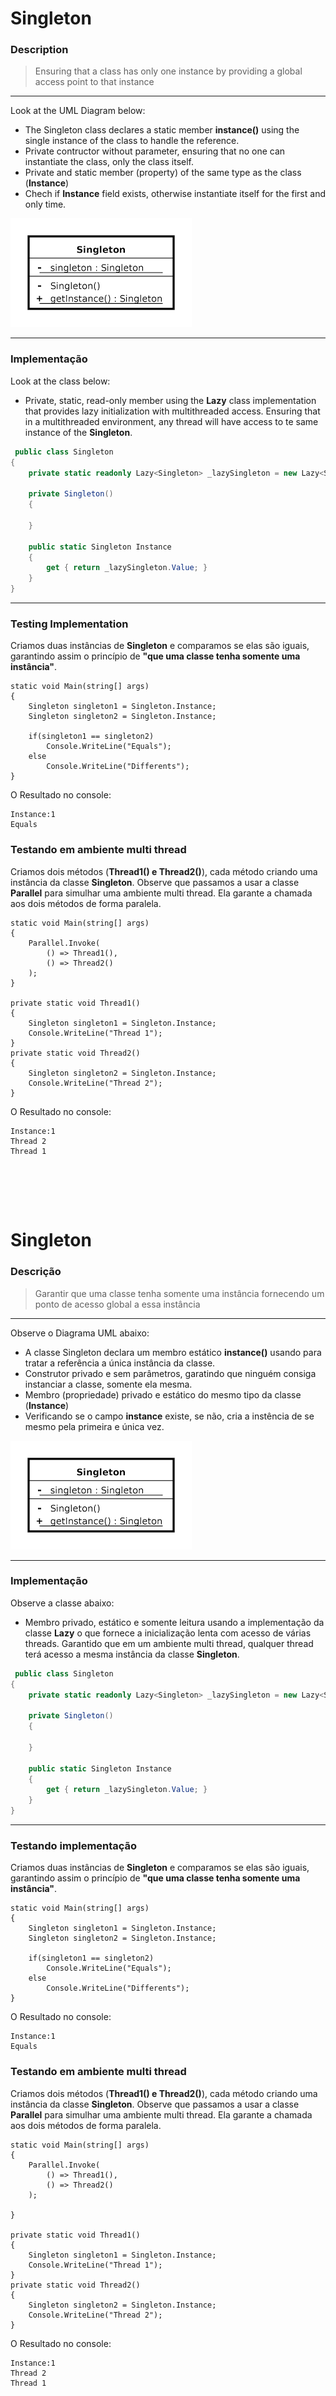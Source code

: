 # Singleton
### **Description**

> Ensuring that a class has only one instance by providing a global access point to that instance
---
Look at the UML Diagram below:

* The Singleton class declares a static member **instance()** using the single instance of the class to handle the reference.
* Private contructor without parameter, ensuring that no one can instantiate the class, only the class itself.
* Private and static member (property) of the same type as the class (**Instance**)
* Chech if **Instance** field exists, otherwise instantiate itself for the first and only time.

![alt text](uml.png)

---
### **Implementação**
Look at the class below:
* Private, static, read-only member using the **Lazy<T>** class implementation that provides lazy initialization with multithreaded access.
Ensuring that in a multithreaded environment, any thread will have access to te same instance of the **Singleton**.

```cs
 public class Singleton
{
    private static readonly Lazy<Singleton> _lazySingleton = new Lazy<Singleton>((() => new Singleton()));
    
    private Singleton()
    {

    }

    public static Singleton Instance
    {
        get { return _lazySingleton.Value; }
    }
}
```
---

### **Testing Implementation**
Criamos duas instâncias de **Singleton** e comparamos se elas são iguais, garantindo assim o princípio de **"que uma classe tenha somente uma instância"**.
```
static void Main(string[] args)
{
    Singleton singleton1 = Singleton.Instance;
    Singleton singleton2 = Singleton.Instance;

    if(singleton1 == singleton2)
        Console.WriteLine("Equals");
    else
        Console.WriteLine("Differents");
}
```
O Resultado no console: 
```
Instance:1
Equals
```

### **Testando em ambiente multi thread**
Criamos dois métodos (**Thread1() e Thread2()**), cada método criando uma instância da classe **Singleton**. Observe que passamos a usar a classe **Parallel** para simulhar uma ambiente multi thread. Ela garante a chamada aos dois métodos de forma paralela.

```
static void Main(string[] args)
{
    Parallel.Invoke(
        () => Thread1(),
        () => Thread2()
    );
}

private static void Thread1()
{
    Singleton singleton1 = Singleton.Instance;
    Console.WriteLine("Thread 1");
}
private static void Thread2()
{
    Singleton singleton2 = Singleton.Instance;
    Console.WriteLine("Thread 2");
}
```
O Resultado no console:
```
Instance:1
Thread 2
Thread 1
```

<br><br>
---
# Singleton
### **Descrição**

> Garantir que uma classe tenha somente uma instância fornecendo um ponto de acesso global a essa instância

---
Observe o Diagrama UML abaixo:

* A classe Singleton declara um membro estático **instance()** usando para tratar a referência a única instância da classe.
* Construtor privado e sem parâmetros, garatindo que ninguém consiga instanciar a classe, somente ela mesma.
* Membro (propriedade) privado e estático do mesmo tipo da classe (**Instance**)
* Verificando se o campo **instance** existe, se não, cria a instência de se mesmo pela primeira e única vez.

![alt text](uml.png)

---
### **Implementação**
Observe a classe abaixo:
* Membro privado, estático e somente leitura usando a implementação da classe **Lazy<T>** o que fornece a inicialização lenta com acesso de várias threads. Garantido que em um ambiente multi thread, qualquer thread terá acesso a mesma instância da classe **Singleton**.


```cs
 public class Singleton
{
    private static readonly Lazy<Singleton> _lazySingleton = new Lazy<Singleton>((() => new Singleton()));
    
    private Singleton()
    {

    }

    public static Singleton Instance
    {
        get { return _lazySingleton.Value; }
    }
}
```
---

### **Testando implementação**
Criamos duas instâncias de **Singleton** e comparamos se elas são iguais, garantindo assim o princípio de **"que uma classe tenha somente uma instância"**.
```
static void Main(string[] args)
{
    Singleton singleton1 = Singleton.Instance;
    Singleton singleton2 = Singleton.Instance;

    if(singleton1 == singleton2)
        Console.WriteLine("Equals");
    else
        Console.WriteLine("Differents");
}
```
O Resultado no console: 
```
Instance:1
Equals
```

### **Testando em ambiente multi thread**
Criamos dois métodos (**Thread1() e Thread2()**), cada método criando uma instância da classe **Singleton**. Observe que passamos a usar a classe **Parallel** para simulhar uma ambiente multi thread. Ela garante a chamada aos dois métodos de forma paralela.

```
static void Main(string[] args)
{
    Parallel.Invoke(
        () => Thread1(),
        () => Thread2()
    );

}

private static void Thread1()
{
    Singleton singleton1 = Singleton.Instance;
    Console.WriteLine("Thread 1");
}
private static void Thread2()
{
    Singleton singleton2 = Singleton.Instance;
    Console.WriteLine("Thread 2");
}
```
O Resultado no console:
```
Instance:1
Thread 2
Thread 1
```

